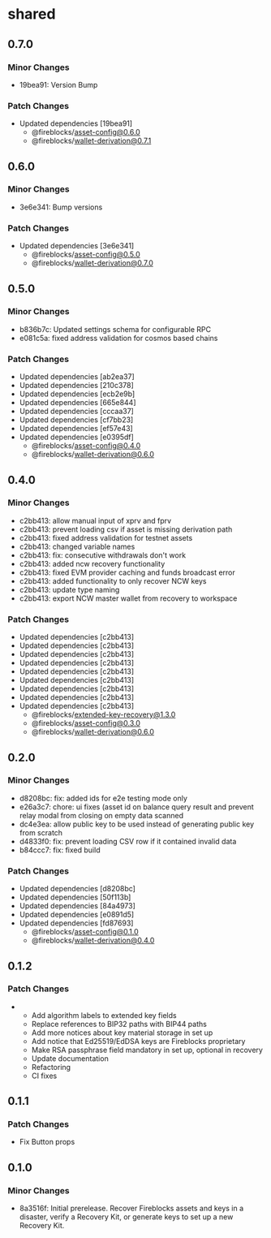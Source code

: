 # shared

## 0.7.0

### Minor Changes

- 19bea91: Version Bump

### Patch Changes

- Updated dependencies [19bea91]
  - @fireblocks/asset-config@0.6.0
  - @fireblocks/wallet-derivation@0.7.1

## 0.6.0

### Minor Changes

- 3e6e341: Bump versions

### Patch Changes

- Updated dependencies [3e6e341]
  - @fireblocks/asset-config@0.5.0
  - @fireblocks/wallet-derivation@0.7.0

## 0.5.0

### Minor Changes

- b836b7c: Updated settings schema for configurable RPC
- e081c5a: fixed address validation for cosmos based chains

### Patch Changes

- Updated dependencies [ab2ea37]
- Updated dependencies [210c378]
- Updated dependencies [ecb2e9b]
- Updated dependencies [665e844]
- Updated dependencies [cccaa37]
- Updated dependencies [cf7bb23]
- Updated dependencies [ef57e43]
- Updated dependencies [e0395df]
  - @fireblocks/asset-config@0.4.0
  - @fireblocks/wallet-derivation@0.6.0

## 0.4.0

### Minor Changes

- c2bb413: allow manual input of xprv and fprv
- c2bb413: prevent loading csv if asset is missing derivation path
- c2bb413: fixed address validation for testnet assets
- c2bb413: changed variable names
- c2bb413: fix: consecutive withdrawals don't work
- c2bb413: added ncw recovery functionality
- c2bb413: fixed EVM provider caching and funds broadcast error
- c2bb413: added functionality to only recover NCW keys
- c2bb413: update type naming
- c2bb413: export NCW master wallet from recovery to workspace

### Patch Changes

- Updated dependencies [c2bb413]
- Updated dependencies [c2bb413]
- Updated dependencies [c2bb413]
- Updated dependencies [c2bb413]
- Updated dependencies [c2bb413]
- Updated dependencies [c2bb413]
- Updated dependencies [c2bb413]
- Updated dependencies [c2bb413]
- Updated dependencies [c2bb413]
  - @fireblocks/extended-key-recovery@1.3.0
  - @fireblocks/asset-config@0.3.0
  - @fireblocks/wallet-derivation@0.6.0

## 0.2.0

### Minor Changes

- d8208bc: fix: added ids for e2e testing mode only
- e26a3c7: chore: ui fixes (asset id on balance query result and prevent relay modal from closing on empty data scanned
- dc4e3ea: allow public key to be used instead of generating public key from scratch
- d4833f0: fix: prevent loading CSV row if it contained invalid data
- b84ccc7: fix: fixed build

### Patch Changes

- Updated dependencies [d8208bc]
- Updated dependencies [50f113b]
- Updated dependencies [84a4973]
- Updated dependencies [e0891d5]
- Updated dependencies [fd87693]
  - @fireblocks/asset-config@0.1.0
  - @fireblocks/wallet-derivation@0.4.0

## 0.1.2

### Patch Changes

- - Add algorithm labels to extended key fields
  - Replace references to BIP32 paths with BIP44 paths
  - Add more notices about key material storage in set up
  - Add notice that Ed25519/EdDSA keys are Fireblocks proprietary
  - Make RSA passphrase field mandatory in set up, optional in recovery
  - Update documentation
  - Refactoring
  - CI fixes

## 0.1.1

### Patch Changes

- Fix Button props

## 0.1.0

### Minor Changes

- 8a3516f: Initial prerelease. Recover Fireblocks assets and keys in a disaster, verify a Recovery Kit, or generate keys to set up a new Recovery Kit.
